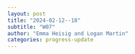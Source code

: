 ```yaml
---
layout: post
title: "2024-02-12--18"
subtitle: "W07"
author: "Emma Heisig and Logan Martin"
categories: progress-update
---
```

